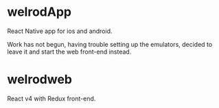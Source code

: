 # welrodApp

React Native app for ios and android.

Work has not begun, having trouble setting up the emulators, decided to leave it and start the web front-end instead.

# welrodweb

React v4 with Redux front-end. 
